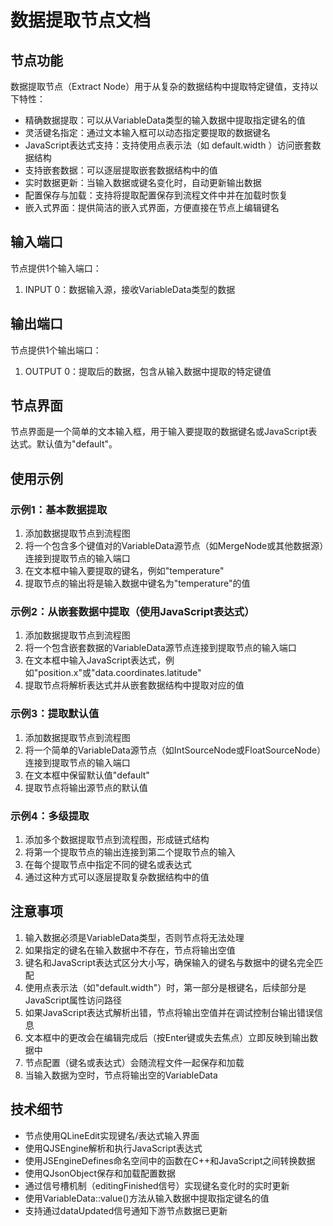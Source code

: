 # 数据提取节点文档
## 节点功能
数据提取节点（Extract Node）用于从复杂的数据结构中提取特定键值，支持以下特性：

- 精确数据提取：可以从VariableData类型的输入数据中提取指定键名的值
- 灵活键名指定：通过文本输入框可以动态指定要提取的数据键名
- JavaScript表达式支持：支持使用点表示法（如 default.width ）访问嵌套数据结构
- 支持嵌套数据：可以逐层提取嵌套数据结构中的值
- 实时数据更新：当输入数据或键名变化时，自动更新输出数据
- 配置保存与加载：支持将提取配置保存到流程文件中并在加载时恢复
- 嵌入式界面：提供简洁的嵌入式界面，方便直接在节点上编辑键名
## 输入端口
节点提供1个输入端口：

1. INPUT 0：数据输入源，接收VariableData类型的数据
## 输出端口
节点提供1个输出端口：

1. OUTPUT 0：提取后的数据，包含从输入数据中提取的特定键值
## 节点界面
节点界面是一个简单的文本输入框，用于输入要提取的数据键名或JavaScript表达式。默认值为"default"。

## 使用示例
### 示例1：基本数据提取
1. 添加数据提取节点到流程图
2. 将一个包含多个键值对的VariableData源节点（如MergeNode或其他数据源）连接到提取节点的输入端口
3. 在文本框中输入要提取的键名，例如"temperature"
4. 提取节点的输出将是输入数据中键名为"temperature"的值
### 示例2：从嵌套数据中提取（使用JavaScript表达式）
1. 添加数据提取节点到流程图
2. 将一个包含嵌套数据的VariableData源节点连接到提取节点的输入端口
3. 在文本框中输入JavaScript表达式，例如"position.x"或"data.coordinates.latitude"
4. 提取节点将解析表达式并从嵌套数据结构中提取对应的值
### 示例3：提取默认值
1. 添加数据提取节点到流程图
2. 将一个简单的VariableData源节点（如IntSourceNode或FloatSourceNode）连接到提取节点的输入端口
3. 在文本框中保留默认值"default"
4. 提取节点将输出源节点的默认值
### 示例4：多级提取
1. 添加多个数据提取节点到流程图，形成链式结构
2. 将第一个提取节点的输出连接到第二个提取节点的输入
3. 在每个提取节点中指定不同的键名或表达式
4. 通过这种方式可以逐层提取复杂数据结构中的值
## 注意事项
1. 输入数据必须是VariableData类型，否则节点将无法处理
2. 如果指定的键名在输入数据中不存在，节点将输出空值
3. 键名和JavaScript表达式区分大小写，确保输入的键名与数据中的键名完全匹配
4. 使用点表示法（如"default.width"）时，第一部分是根键名，后续部分是JavaScript属性访问路径
5. 如果JavaScript表达式解析出错，节点将输出空值并在调试控制台输出错误信息
6. 文本框中的更改会在编辑完成后（按Enter键或失去焦点）立即反映到输出数据中
7. 节点配置（键名或表达式）会随流程文件一起保存和加载
8. 当输入数据为空时，节点将输出空的VariableData
## 技术细节
- 节点使用QLineEdit实现键名/表达式输入界面
- 使用QJSEngine解析和执行JavaScript表达式
- 使用JSEngineDefines命名空间中的函数在C++和JavaScript之间转换数据
- 使用QJsonObject保存和加载配置数据
- 通过信号槽机制（editingFinished信号）实现键名变化时的实时更新
- 使用VariableData::value()方法从输入数据中提取指定键名的值
- 支持通过dataUpdated信号通知下游节点数据已更新